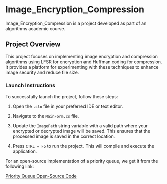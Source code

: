 # Image_Encryption_Compression

Image_Encryption_Compression is a project developed as part of an algorithms academic course.

## Project Overview

This project focuses on implementing image encryption and compression algorithms using LFSR for encryption and Huffman coding for compression. It provides a platform for experimenting with these techniques to enhance image security and reduce file size.

### Launch Instructions

To successfully launch the project, follow these steps:

1. Open the `.sln` file in your preferred IDE or text editor.

2. Navigate to the `MainForm.cs` file.

3. Update the `ImagePath` string variable with a valid path where your encrypted or decrypted image will be saved. This ensures that the processed image is saved in the correct location.

4. Press `CTRL + F5` to run the project. This will compile and execute the application.

For an open-source implementation of a priority queue, we get it from the following link:

[Priority Queue Open-Source Code](https://gist.github.com/paralleltree/31045ab26f69b956052c)

